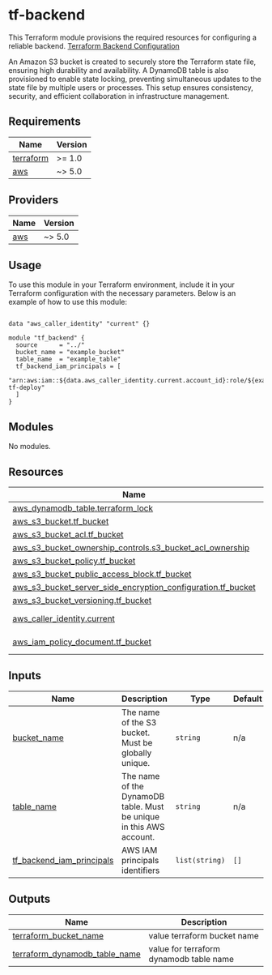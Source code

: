 <!-- DO NOT UPDATE: Document auto-generated! -->
# tf-backend

This Terraform module provisions the required resources for configuring a reliable backend. [Terraform Backend Configuration](https://developer.hashicorp.com/terraform/language/backend)

An Amazon S3 bucket is created to securely store the Terraform state file, ensuring high durability and availability.
A DynamoDB table is also provisioned to enable state locking, preventing simultaneous updates to the state file
by multiple users or processes. This setup ensures consistency, security, and efficient collaboration in infrastructure management.

## Requirements

| Name | Version |
|------|---------|
| <a name="requirement_terraform"></a> [terraform](#requirement\_terraform) | >= 1.0 |
| <a name="requirement_aws"></a> [aws](#requirement\_aws) | ~> 5.0 |

## Providers

| Name | Version |
|------|---------|
| <a name="provider_aws"></a> [aws](#provider\_aws) | ~> 5.0 |

## Usage
To use this module in your Terraform environment, include it in your Terraform configuration with the necessary parameters. Below is an example of how to use this module:

```hcl

data "aws_caller_identity" "current" {}

module "tf_backend" {
  source      = "../"
  bucket_name = "example_bucket"
  table_name  = "example_table"
  tf_backend_iam_principals = [
    "arn:aws:iam::${data.aws_caller_identity.current.account_id}:role/${example_role}-tf-deploy"
  ]
}
```

## Modules

No modules.

## Resources

| Name | Type |
|------|------|
| [aws_dynamodb_table.terraform_lock](https://registry.terraform.io/providers/hashicorp/aws/latest/docs/resources/dynamodb_table) | resource |
| [aws_s3_bucket.tf_bucket](https://registry.terraform.io/providers/hashicorp/aws/latest/docs/resources/s3_bucket) | resource |
| [aws_s3_bucket_acl.tf_bucket](https://registry.terraform.io/providers/hashicorp/aws/latest/docs/resources/s3_bucket_acl) | resource |
| [aws_s3_bucket_ownership_controls.s3_bucket_acl_ownership](https://registry.terraform.io/providers/hashicorp/aws/latest/docs/resources/s3_bucket_ownership_controls) | resource |
| [aws_s3_bucket_policy.tf_bucket](https://registry.terraform.io/providers/hashicorp/aws/latest/docs/resources/s3_bucket_policy) | resource |
| [aws_s3_bucket_public_access_block.tf_bucket](https://registry.terraform.io/providers/hashicorp/aws/latest/docs/resources/s3_bucket_public_access_block) | resource |
| [aws_s3_bucket_server_side_encryption_configuration.tf_bucket](https://registry.terraform.io/providers/hashicorp/aws/latest/docs/resources/s3_bucket_server_side_encryption_configuration) | resource |
| [aws_s3_bucket_versioning.tf_bucket](https://registry.terraform.io/providers/hashicorp/aws/latest/docs/resources/s3_bucket_versioning) | resource |
| [aws_caller_identity.current](https://registry.terraform.io/providers/hashicorp/aws/latest/docs/data-sources/caller_identity) | data source |
| [aws_iam_policy_document.tf_bucket](https://registry.terraform.io/providers/hashicorp/aws/latest/docs/data-sources/iam_policy_document) | data source |

## Inputs

| Name | Description | Type | Default | Required |
|------|-------------|------|---------|:--------:|
| <a name="input_bucket_name"></a> [bucket\_name](#input\_bucket\_name) | The name of the S3 bucket. Must be globally unique. | `string` | n/a | yes |
| <a name="input_table_name"></a> [table\_name](#input\_table\_name) | The name of the DynamoDB table. Must be unique in this AWS account. | `string` | n/a | yes |
| <a name="input_tf_backend_iam_principals"></a> [tf\_backend\_iam\_principals](#input\_tf\_backend\_iam\_principals) | AWS IAM principals identifiers | `list(string)` | `[]` | no |

## Outputs

| Name | Description |
|------|-------------|
| <a name="output_terraform_bucket_name"></a> [terraform\_bucket\_name](#output\_terraform\_bucket\_name) | value terraform bucket name |
| <a name="output_terraform_dynamodb_table_name"></a> [terraform\_dynamodb\_table\_name](#output\_terraform\_dynamodb\_table\_name) | value for terraform dynamodb table name |
<!-- End of Document -->